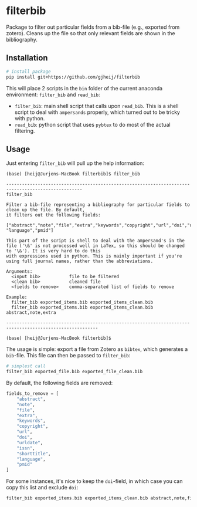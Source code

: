 # filterbib

Package to filter out particular fields from a bib-file (e.g., exported from zotero). Cleans up the file so that only relevant fields are shown in the bibliography.

## Installation
```bash
# install package
pip install git+https://github.com/gjheij/filterbib
```

This will place 2 scripts in the `bin` folder of the current anaconda environment: `filter_bib` and `read_bib`:
- `filter_bib`: main shell script that calls upon `read_bib`. This is a shell script to deal with `ampersands` properly, which turned out to be tricky with python.
- `read_bib`: python script that uses `pybtex` to do most of the actual filtering.

## Usage

Just entering `filter_bib` will pull up the help information:

```
(base) [heij@Jurjens-MacBook filterbib]$ filter_bib

---------------------------------------------------------------------------------------------------
filter_bib

Filter a bib-file representing a bibliography for particular fields to clean up the file. By default,
it filters out the following fields:

["abstract","note","file","extra","keywords","copyright","url","doi","urldate","issn","shorttitle",
"language","pmid"]

This part of the script is shell to deal with the ampersand's in the file ('\&' is not processed well in LaTex, so this should be changed to '\&'). It is very hard to do this
with expressions used in python. This is mainly important if you're using full journal names, rather than the abbreviations.

Arguments:
  <input bib>           file to be filtered
  <clean bib>           cleaned file
  <fields to remove>    comma-separated list of fields to remove

Example:
  filter_bib exported_items.bib exported_items_clean.bib
  filter_bib exported_items.bib exported_items_clean.bib abstract,note,extra

---------------------------------------------------------------------------------------------------------

(base) [heij@Jurjens-MacBook filterbib]$ 
```

The usage is simple: export a file from Zotero as `bibtex`, which generates a `bib`-file. This file can then be passed to `filter_bib`:

```bash
# simplest call
filter_bib exported_file.bib exported_file_clean.bib
```

By default, the following fields are removed:
```python
fields_to_remove = [
    "abstract",
    "note",
    "file",
    "extra",
    "keywords",
    "copyright",
    "url",
    "doi",
    "urldate",
    "issn",
    "shorttitle",
    "language",
    "pmid"
]
```

For some instances, it's nice to keep the `doi`-field, in which case you can copy this list and exclude `doi`:

```bash
filter_bib exported_items.bib exported_items_clean.bib abstract,note,file,extra,keywords,copyright,url,urldate,issn,shorttitle,language,pmid
```
